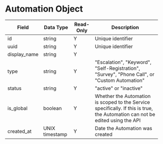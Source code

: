 # Automation Object

Field | Data Type | Read-Only | Description
--- | --- | --- | ---
id | string | Y | Unique identifier
uuid | string | Y | Unique identifier
display_name | string | Y |
type | string | Y | "Escalation", "Keyword", "Self-Registration", "Survey", "Phone Call", or "Custom Automation"
status | string | Y | "active" or "inactive"
is_global | boolean | Y | Whether the Automation is scoped to the Service specifically. If this is true, the Automation can not be edited using the API
created_at | UNIX timestamp | Y | Date the Automation was created
